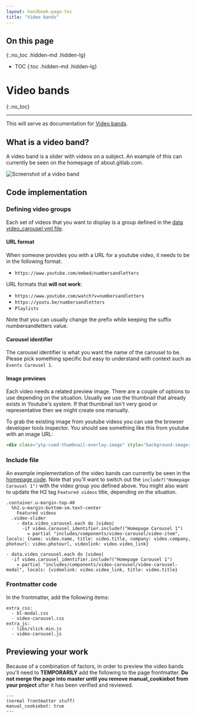 ```yaml
---
layout: handbook-page-toc
title: "Video bands"
---
```


## On this page
{:.no_toc .hidden-md .hidden-lg}

- TOC
{:toc .hidden-md .hidden-lg}

# Video bands
{:.no_toc}

---

This will serve as documentation for [Video bands](https://gitlab.com/groups/gitlab-com/marketing/growth-marketing/brand-and-digital/-/epics/6).

## What is a video band?

A video band is a slider with videos on a subject. An example of this can currently be seen on the homepage of about.gitlab.com.

![Screenshot of a video band](/images/handbook/growth-marketing/screenshot-video-band.png)

## Code implementation

### Defining video groups

Each set of videos that you want to display is a group defined in the [data video_carousel yml file](https://bit.ly/36iNPbe).

#### URL format

When someone provides you with a URL for a youtube video, it needs to be in the following format.

* `https://www.youtube.com/embed/numbersandletters`

URL formats that **will not work**:

* `https://www.youtube.com/watch?v=numbersandletters`
* `https://youtu.be/numbersandletters`
* `Playlists`

Note that you can usually change the prefix while keeping the suffix numbersandletters value.

#### Carousel identifier

The carousel identifier is what you want the name of the carousel to be. Please pick something specific but easy to understand with context such as `Events Carousel 1`.

#### Image previews

Each video needs a related preview image. There are a couple of options to use depending on the situation. Usually we use the thumbnail that already exists in Youtube's system. If that thumbnail isn't very good or representative then we might create one manually.

To grab the existing image from youtube videos you can use the browser developer tools inspector. You should see something like this from youtube with an image URL:

```html
<div class="ytp-cued-thumbnail-overlay-image" style="background-image: url(&quot;https://i.ytimg.com/vi/1GPsepFmNes/maxresdefault.jpg&quot;);"></div>

```

### Include file

An example implementation of the video bands can currently be seen in the [homepage code](https://bit.ly/3jeRP0n). Note that you'll want to switch out the `include?("Homepage Carousel 1")` with the video group you defined above. You might also want to update the H2 tag `Featured videos` title, depending on the situation.

```haml
.container.u-margin-top-40
  %h2.u-margin-bottom-sm.text-center
    Featured videos
  .video-slider
    - data.video_carousel.each do |video|
      -if video.carousel_identifier.include?("Homepage Carousel 1")
        = partial "includes/components/video-carousel/video-item", locals: {name: video.name, title: video.title, company: video.company, photourl: video.photourl, videolink: video.video_link}

- data.video_carousel.each do |video|
  -if video.carousel_identifier.include?("Homepage Carousel 1")
    = partial "includes/components/video-carousel/video-carousel-modal", locals: {videolink: video.video_link, title: video.title}
```

### Frontmatter code

In the frontmatter, add the following items:

```
extra_css:
  - bl-modal.css
  - video-carousel.css
extra_js:
  - libs/slick.min.js
  - video-carousel.js
```

## Previewing your work

Because of a combination of factors, in order to preview the video bands you'll need to **TEMPORARILY** add the following to the page frontmatter. **Do not merge the page into master until you remove manual_cookiebot from your project** after it has been verified and reviewed.

```
---
(normal frontmatter stuff)
manual_cookiebot: true
---
```
